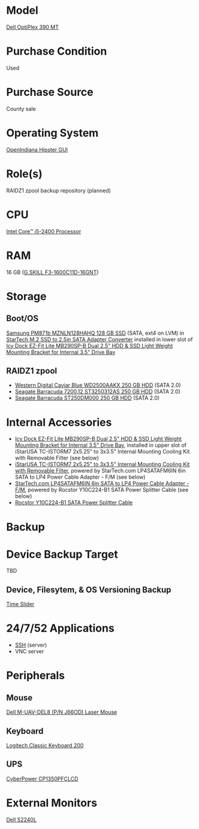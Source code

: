 # Model

[Dell OptiPlex 390 MT](https://www.dell.com/support/home/us/en/04/product-support/product/optiplex-390/overview)

# Purchase Condition

Used

# Purchase Source

County sale

# Operating System

[OpenIndiana Hipster GUI](https://www.openindiana.org/download/)

# Role(s)

RAIDZ1 zpool backup repository (planned)

# CPU

[Intel Core™ i5-2400 Processor](https://ark.intel.com/content/www/us/en/ark/products/52207/intel-core-i5-2400-processor-6m-cache-up-to-3-40-ghz.html)

# RAM

16 GB ([G.SKILL F3-1600C11D-16GNT](http://www.gskill.com/product/165/186/1532584719/F3-1600C11D-16GNTValueDDR3-1600MHz-CL11-11-11-1.50V16GB-(2x8GB)))

# Storage

## Boot/OS

[Samsung PM871b MZNLN128HAHQ 128 GB SSD](https://www.samsung.com/semiconductor/ssd/client-ssd/MZNLN128HAHQ/) (SATA, ext4 on LVM) in [StarTech M.2 SSD to 2.5in SATA Adapter Converter](https://www.startech.com/HDD/Adapters/M-2-SSD-2-5-in-SATA-Adapter~SAT32M225) installed in lower slot of [Icy Dock EZ-Fit Lite MB290SP-B Dual 2.5" HDD & SSD Light Weight Mounting Bracket for Internal 3.5" Drive Bay](https://github.com/jdrch/Hardware/blob/master/Dell%20OptiPlex%20390%20MT.md#internal-accessories)

## RAIDZ1 zpool

* [Western Digital Caviar Blue WD2500AAKX 250 GB HDD](https://www.farnell.com/datasheets/650649.pdf) (SATA 2.0)
* [Seagate Barracuda 7200.12 ST3250312AS 250 GB HDD](https://www.seagate.com/docs/pdf/datasheet/disc/barracuda-7200-12-ds1668-6-1101us.pdf) (SATA 2.0)
* [Seagate Barracuda ST250DM000 250 GB HDD](https://www.seagate.com/staticfiles/support/docs/manual/desktop/Barracuda%207200.12/100672652b.pdf) (SATA 2.0)

# Internal Accessories

* [Icy Dock EZ-Fit Lite MB290SP-B Dual 2.5" HDD & SSD Light Weight Mounting Bracket for Internal 3.5" Drive Bay](https://www.icydock.com/goods.php?id=165), installed in upper slot of iStarUSA TC-ISTORM7 2x5.25" to 3x3.5" Internal Mounting Cooling Kit with Removable Filter (see below)
* [iStarUSA TC-ISTORM7 2x5.25" to 3x3.5" Internal Mounting Cooling Kit with Removable Filter](http://www.istarusa.com/en/istarusa/products.php?model=TC-ISTORM7), powered by StarTech.com LP4SATAFM6IN 6in SATA to LP4 Power Cable Adapter - F/M (see below)
* [StarTech.com LP4SATAFM6IN 6in SATA to LP4 Power Cable Adapter - F/M](https://www.startech.com/Cables/Computer-Power/Internal/6inch-SATA-to-LP4-Power-Cable-Adapter-Female-to-Male~LP4SATAFM6IN), powered by Rocstor Y10C224-B1 SATA Power Splitter Cable (see below)
* [Rocstor Y10C224-B1 SATA Power Splitter Cable](https://rocstor.com/product-tag/y10c224-b1/)

# Backup

# Device Backup Target

TBD

## Device, Filesytem, & OS Versioning Backup 

[Time Slider](https://docs.oracle.com/cd/E37838_01/html/E61017/timeslider.html#scrolltoc)

# 24/7/52 Applications

* [SSH](https://www.openssh.com/) (server)
* VNC server

# Peripherals

## Mouse 

[Dell M-UAV-DEL8 (P/N J66OD) Laser Mouse](https://www.dell.com/support/home/us/en/19/product-support/product/dell-lasr-mouse/docs)

## Keyboard

[Logitech Classic Keyboard 200](https://support.logi.com/hc/en-us/articles/360023464873-K200-Technical-Specifications)

## UPS

[CyberPower CP1350PFCLCD](https://github.com/jdrch/Hardware/blob/master/UPS.md#battery-backed-up-devices-2)

# External Monitors

[Dell S2240L](https://www.dell.com/support/home/us/en/04/product-support/product/dell-s2240l/overview)
